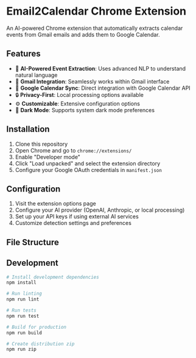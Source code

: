 # Email2Calendar Chrome Extension

An AI-powered Chrome extension that automatically extracts calendar events from Gmail emails and adds them to Google Calendar.

## Features

- 🤖 **AI-Powered Event Extraction**: Uses advanced NLP to understand natural language
- 📧 **Gmail Integration**: Seamlessly works within Gmail interface
- 📅 **Google Calendar Sync**: Direct integration with Google Calendar API
- 🔒 **Privacy-First**: Local processing options available
- ⚙️ **Customizable**: Extensive configuration options
- 🌙 **Dark Mode**: Supports system dark mode preferences

## Installation

1. Clone this repository
2. Open Chrome and go to `chrome://extensions/`
3. Enable "Developer mode"
4. Click "Load unpacked" and select the extension directory
5. Configure your Google OAuth credentials in `manifest.json`

## Configuration

1. Visit the extension options page
2. Configure your AI provider (OpenAI, Anthropic, or local processing)
3. Set up your API keys if using external AI services
4. Customize detection settings and preferences

## File Structure
## Development

```bash
# Install development dependencies
npm install

# Run linting
npm run lint

# Run tests
npm run test

# Build for production
npm run build

# Create distribution zip
npm run zip